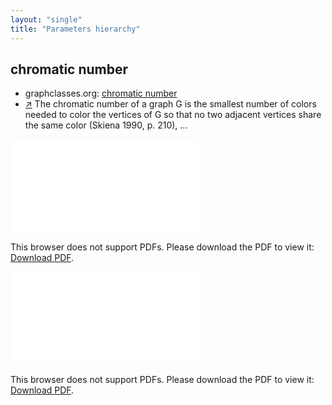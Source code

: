 ```yaml
---
layout: "single"
title: "Parameters hierarchy"
---
```

<!--this is a generated file-->

## chromatic number
* graphclasses.org: [chromatic number](https://www.graphclasses.org/classes/par_19.html)
* [↗](https://mathworld.wolfram.com/ChromaticNumber.html) The chromatic number of a graph G is the smallest number of colors needed to color the vertices of G so that no two adjacent vertices share the same color (Skiena 1990, p. 210), ...

<object data="../local_MB1Sr1.pdf" type="application/pdf" width="100%" height="480px"><embed src="../local_MB1Sr1.pdf"><p>This browser does not support PDFs. Please download the PDF to view it: <a href="../local_MB1Sr1.pdf">Download PDF</a>.</p></embed></object>


<object data="../MB1Sr1.pdf" type="application/pdf" width="100%" height="480px"><embed src="../MB1Sr1.pdf"><p>This browser does not support PDFs. Please download the PDF to view it: <a href="../MB1Sr1.pdf">Download PDF</a>.</p></embed></object>

